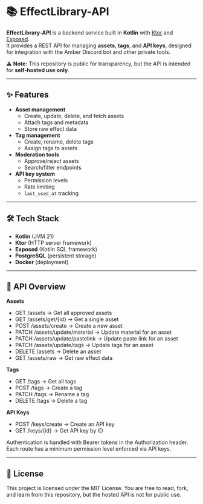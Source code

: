 # 📚 EffectLibrary-API

**EffectLibrary-API** is a backend service built in **Kotlin** with [Ktor](https://ktor.io/) and [Exposed](https://github.com/JetBrains/Exposed).  
It provides a REST API for managing **assets**, **tags**, and **API keys**, designed for integration with the Amber Discord bot and other private tools.

⚠️ **Note:** This repository is public for transparency, but the API is intended for **self-hosted use only**.

---

## ✨ Features

- **Asset management**
  - Create, update, delete, and fetch assets
  - Attach tags and metadata
  - Store raw effect data
- **Tag management**
  - Create, rename, delete tags
  - Assign tags to assets
- **Moderation tools**
  - Approve/reject assets
  - Search/filter endpoints
- **API key system**
  - Permission levels
  - Rate limiting
  - `last_used_at` tracking

---

## 🛠️ Tech Stack

- **Kotlin** (JVM 21)
- **Ktor** (HTTP server framework)
- **Exposed** (Kotlin SQL framework)
- **PostgreSQL** (persistent storage)
- **Docker** (deployment)

---

## 📡 API Overview

**Assets**
- GET /assets → Get all approved assets
- GET /assets/get/{id} → Get a single asset
- POST /assets/create → Create a new asset
- PATCH /assets/update/material → Update material for an asset
- PATCH /assets/update/pastelink → Update paste link for an asset
- PATCH /assets/update/tags → Update tags for an asset
- DELETE /assets → Delete an asset
- GET /assets/raw → Get raw effect data

**Tags**
- GET /tags → Get all tags
- POST /tags → Create a tag
- PATCH /tags → Rename a tag
- DELETE /tags → Delete a tag

**API Keys**
- POST /keys/create → Create an API key
- GET /keys/{id} → Get API key by ID

Authentication is handled with Bearer tokens in the Authorization header.
Each route has a minimum permission level enforced via API keys.

---

## 📜 License

This project is licensed under the MIT License.
You are free to read, fork, and learn from this repository, but the hosted API is not for public use.
